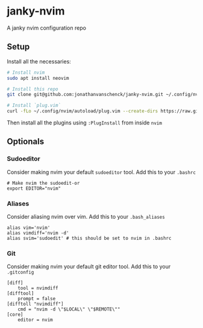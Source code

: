 # janky-nvim
A janky nvim configuration repo

## Setup

Install all the necessaries:
```bash
# Install nvim
sudo apt install neovim

# Install this repo
git clone git@github.com:jonathanvanschenck/janky-nvim.git ~/.config/nvim

# Install `plug.vim`
curl -fLo ~/.config/nvim/autoload/plug.vim --create-dirs https://raw.githubusercontent.com/junegunn/vim-plug/master/plug.vim
```

Then install all the plugins using `:PlugInstall` from inside `nvim`

## Optionals
### Sudoeditor
Consider making nvim your default `sudoeditor` tool. Add this to your `.bashrc`
```
# Make nvim the sudoedit-or
export EDITOR="nvim"
```

### Aliases
Consider aliasing nvim over vim. Add this to your `.bash_aliases`
```
alias vim='nvim'
alias vimdiff='nvim -d'
alias svim='sudoedit' # this should be set to nvim in .bashrc
```

### Git
Consider making nvim your default git editor tool. Add this to your `.gitconfig`
```
[diff]
	tool = nvimdiff
[difftool]
	prompt = false
[difftoll "nvimdiff"]
	cmd = "nvim -d \"$LOCAL\" \"$REMOTE\""
[core]
	editor = nvim
```
